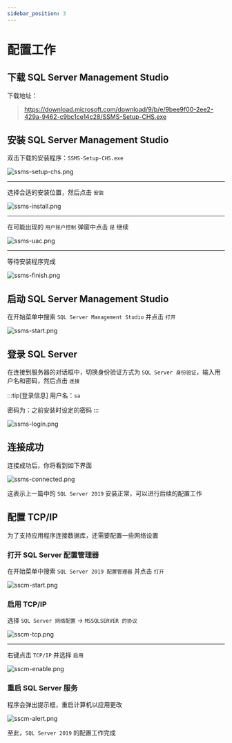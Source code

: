 ```yaml
---
sidebar_position: 3
---
```


# 配置工作

## 下载 SQL Server Management Studio

下载地址：

> https://download.microsoft.com/download/9/b/e/9bee9f00-2ee2-429a-9462-c9bc1ce14c28/SSMS-Setup-CHS.exe

## 安装 SQL Server Management Studio

双击下载的安装程序：`SSMS-Setup-CHS.exe`

![ssms-setup-chs.png](configuration/img/ssms-setup-chs.png)

---

选择合适的安装位置，然后点击 `安装`

![ssms-install.png](configuration/img/ssms-install.png)

---

在可能出现的 `用户账户控制` 弹窗中点击 `是` 继续

![ssms-uac.png](configuration/img/ssms-uac.png)

---

等待安装程序完成

![ssms-finish.png](configuration/img/ssms-finish.png)

## 启动 SQL Server Management Studio

在开始菜单中搜索 `SQL Server Management Studio` 并点击 `打开`

![ssms-start.png](configuration/img/ssms-start.png)

## 登录 SQL Server

在连接到服务器的对话框中，切换身份验证方式为 `SQL Server 身份验证`，输入用户名和密码，然后点击 `连接`

:::tip[登录信息]
用户名：`sa`

密码为：之前安装时设定的密码
:::

![ssms-login.png](configuration/img/ssms-login.png)

## 连接成功

连接成功后，你将看到如下界面

![ssms-connected.png](configuration/img/ssms-connected.png)

这表示上一篇中的 `SQL Server 2019` 安装正常，可以进行后续的配置工作

## 配置 TCP/IP

为了支持应用程序连接数据库，还需要配置一些网络设置

### 打开 SQL Server 配置管理器

在开始菜单中搜索 `SQL Server 2019 配置管理器` 并点击 `打开`

![sscm-start.png](configuration/img/sscm-start.png)

### 启用 TCP/IP

选择 `SQL Server 网络配置` -> `MSSQLSERVER 的协议`

![sscm-tcp.png](configuration/img/sscm-tcp.png)

---

右键点击 `TCP/IP` 并选择 `启用`

![sscm-enable.png](configuration/img/sscm-enable.png)

### 重启 SQL Server 服务

程序会弹出提示框，重启计算机以应用更改

![sscm-alert.png](configuration/img/sscm-alert.png)

至此，`SQL Server 2019` 的配置工作完成
